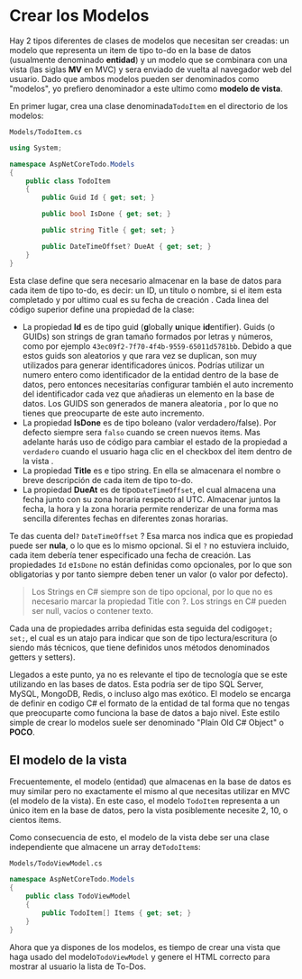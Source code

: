 # Crear los Modelos

Hay 2 tipos diferentes de clases de modelos que necesitan ser creadas: un modelo que representa un item de tipo to-do en la base de datos \(usualmente denominado **entidad**\) y un modelo que se combinara con una vista \(las siglas **MV** en MVC\) y sera enviado de vuelta al navegador web del usuario. Dado que ambos modelos pueden ser denominados como "modelos", yo prefiero denominador a este ultimo como **modelo de vista**.

En primer lugar, crea una clase denominada`TodoItem` en el directorio de los modelos:

`Models/TodoItem.cs`

```csharp
using System;

namespace AspNetCoreTodo.Models
{
    public class TodoItem
    {
        public Guid Id { get; set; }

        public bool IsDone { get; set; }

        public string Title { get; set; }

        public DateTimeOffset? DueAt { get; set; }
    }
}
```

Esta clase define que sera necesario almacenar en la base de datos para cada item de tipo to-do, es decir: un ID, un titulo o nombre, si el item esta completado y por ultimo cual es su fecha de creación . Cada linea  del código superior define una propiedad de la clase:

* La propiedad **Id** es de tipo guid \(**g**lobally **u**nique **id**entifier\). Guids \(o GUIDs\) son strings de gran tamaño formados por letras y números, como por ejemplo `43ec09f2-7f70-4f4b-9559-65011d5781bb`. Debido a que estos guids son aleatorios y que rara vez se duplican, son muy utilizados para generar identificadores únicos. Podrías utilizar un numero entero como identificador de la entidad dentro de la base de datos, pero entonces necesitarías configurar también el auto incremento del identificador cada vez que añadieras un elemento en la base de datos. Los GUIDS son generados de manera aleatoria , por lo que no tienes que preocuparte de este auto incremento.
* La propiedad **IsDone** es de tipo boleano \(valor verdadero/false\). Por defecto siempre sera `falso` cuando se creen nuevos items. Mas adelante harás uso de código para cambiar el estado de la propiedad a `verdadero` cuando el usuario haga clic en el checkbox del item dentro de la vista .
* La propiedad **Title** es e tipo string. En ella se almacenara el nombre o breve descripción de cada item de tipo to-do.
* La propiedad **DueAt** es de tipo`DateTimeOffset`, el cual almacena una fecha junto con su zona horaria respecto al UTC. Almacenar juntos la fecha, la hora y la zona horaria permite renderizar de una forma mas sencilla diferentes fechas en diferentes zonas horarias.

Te das cuenta del`?` `DateTimeOffset` ? Esa marca nos indica que es propiedad puede ser **nula**, o lo que es lo mismo opcional. Si el `?` no estuviera incluido, cada item debería tener especificado una fecha de creación. Las propiedades `Id` e`IsDone` no están definidas como opcionales,  por lo que son obligatorias y por tanto siempre deben tener un valor \(o valor por defecto\).

> Los Strings en C\# siempre son de tipo opcional, por lo que no es necesario marcar la propiedad Title con ?. Los strings en C\# pueden ser null, vacíos o contener texto.

Cada una de propiedades arriba definidas esta seguida del codigo`get; set;`, el cual es un atajo para indicar que son de tipo lectura/escritura \(o siendo más técnicos, que tiene definidos unos métodos denominados getters y setters\).

Llegados a este punto, ya no es relevante el tipo de tecnología que se este utilizando en las bases de datos. Esta podría ser de tipo SQL Server, MySQL, MongoDB, Redis, o incluso algo mas exótico. El modelo se encarga de definir en codigo C\# el formato de la entidad de tal forma que no tengas que preocuparte como funciona la base de datos a bajo nivel. Este estilo simple de crear lo modelos suele ser denominado "Plain Old C\# Object" o **POCO**.

## El modelo de la vista

Frecuentemente, el modelo \(entidad\) que almacenas en la base de datos es muy similar pero no exactamente el mismo al que necesitas utilizar en MVC \(el modelo de la vista\). En este caso, el modelo `TodoItem` representa a un único item en la base de datos, pero la vista posiblemente necesite 2, 10, o cientos items.

Como consecuencia de esto, el modelo de la vista debe ser una clase independiente que almacene un array de`TodoItem`s:

`Models/TodoViewModel.cs`

```csharp
namespace AspNetCoreTodo.Models
{
    public class TodoViewModel
    {
        public TodoItem[] Items { get; set; }
    }
}
```

Ahora que ya dispones de los modelos, es tiempo de crear una vista que haga usado del modelo`TodoViewModel` y genere el HTML correcto para mostrar al usuario la lista de To-Dos.

